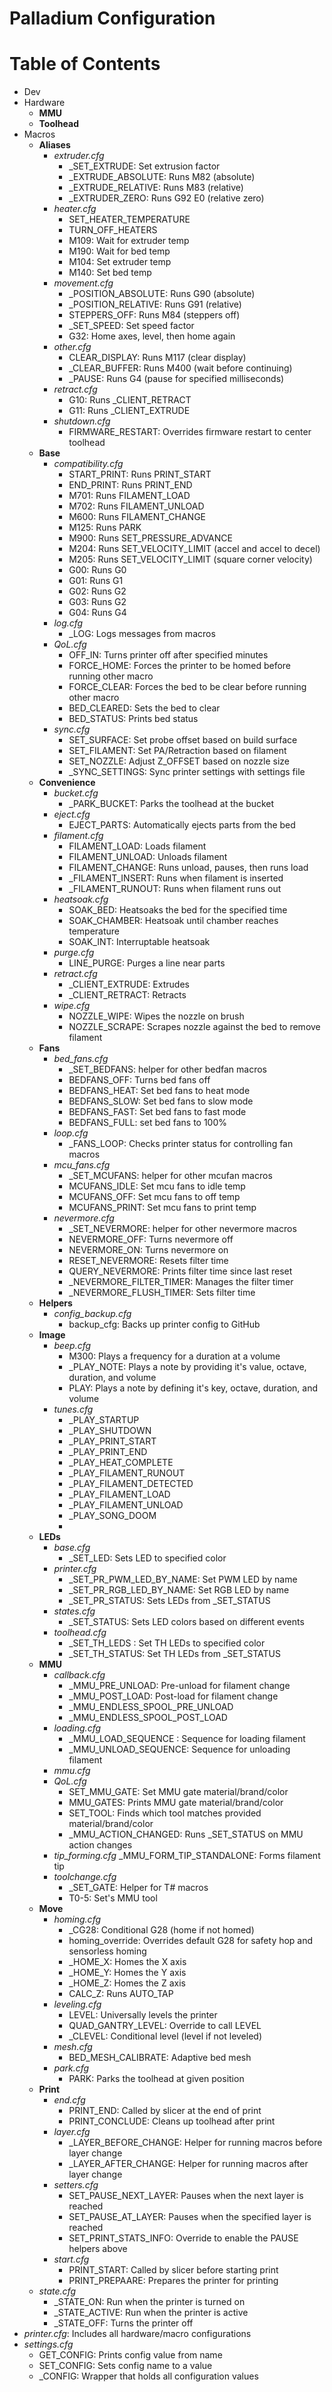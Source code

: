 # Palladium Configuration

# Table of Contents
 - Dev
 - Hardware
   - **MMU**
   - **Toolhead**
 - Macros
   - **Aliases**
     - *extruder.cfg*
       - _SET_EXTRUDE: Set extrusion factor
       - _EXTRUDE_ABSOLUTE: Runs M82 (absolute)
       - _EXTRUDE_RELATIVE: Runs M83 (relative)
       - _EXTRUDER_ZERO: Runs G92 E0 (relative zero)
     - *heater.cfg*
       - SET_HEATER_TEMPERATURE
       - TURN_OFF_HEATERS
       - M109: Wait for extruder temp
       - M190: Wait for bed temp
       - M104: Set extruder temp
       - M140: Set bed temp
     - *movement.cfg*
       - _POSITION_ABSOLUTE: Runs G90 (absolute)
       - _POSITION_RELATIVE: Runs G91 (relative)
       - STEPPERS_OFF: Runs M84 (steppers off)
       - _SET_SPEED: Set speed factor
       - G32: Home axes, level, then home again
     - *other.cfg*
       - CLEAR_DISPLAY: Runs M117 (clear display)
       - _CLEAR_BUFFER: Runs M400 (wait before continuing)
       - _PAUSE: Runs G4 (pause for specified milliseconds)
     - *retract.cfg*
       - G10: Runs _CLIENT_RETRACT
       - G11: Runs _CLIENT_EXTRUDE
     - *shutdown.cfg*
       - FIRMWARE_RESTART: Overrides firmware restart to center toolhead
   - **Base**
     - *compatibility.cfg*
       - START_PRINT: Runs PRINT_START
       - END_PRINT: Runs PRINT_END
       - M701: Runs FILAMENT_LOAD
       - M702: Runs FILAMENT_UNLOAD
       - M600: Runs FILAMENT_CHANGE
       - M125: Runs PARK
       - M900: Runs SET_PRESSURE_ADVANCE
       - M204: Runs SET_VELOCITY_LIMIT (accel and accel to decel)
       - M205: Runs SET_VELOCITY_LIMIT (square corner velocity)
       - G00: Runs G0
       - G01: Runs G1
       - G02: Runs G2
       - G03: Runs G2
       - G04: Runs G4
     - *log.cfg*
       - _LOG: Logs messages from macros
     - *QoL.cfg*
       - OFF_IN: Turns printer off after specified minutes
       - FORCE_HOME: Forces the printer to be homed before running other macro
       - FORCE_CLEAR: Forces the bed to be clear before running other macro
       - BED_CLEARED: Sets the bed to clear
       - BED_STATUS: Prints bed status
     - *sync.cfg*
       - SET_SURFACE: Set probe offset based on build surface
       - SET_FILAMENT: Set PA/Retraction based on filament
       - SET_NOZZLE: Adjust Z_OFFSET based on nozzle size
       - _SYNC_SETTINGS: Sync printer settings with settings file
   - **Convenience**
     - *bucket.cfg*
       - _PARK_BUCKET: Parks the toolhead at the bucket
     - *eject.cfg*
       - EJECT_PARTS: Automatically ejects parts from the bed
     - *filament.cfg*
       - FILAMENT_LOAD: Loads filament
       - FILAMENT_UNLOAD: Unloads filament
       - FILAMENT_CHANGE: Runs unload, pauses, then runs load
       - _FILAMENT_INSERT: Runs when filament is inserted
       - _FILAMENT_RUNOUT: Runs when filament runs out
     - *heatsoak.cfg*
       - SOAK_BED: Heatsoaks the bed for the specified time
       - SOAK_CHAMBER: Heatsoak until chamber reaches temperature
       - SOAK_INT: Interruptable heatsoak
     - *purge.cfg*
       - LINE_PURGE: Purges a line near parts
     - *retract.cfg*
       - _CLIENT_EXTRUDE: Extrudes
       - _CLIENT_RETRACT: Retracts
     - *wipe.cfg*
       - NOZZLE_WIPE: Wipes the nozzle on brush
       - NOZZLE_SCRAPE: Scrapes nozzle against the bed to remove filament
   - **Fans**
     - *bed_fans.cfg*
       - _SET_BEDFANS: helper for other bedfan macros
       - BEDFANS_OFF: Turns bed fans off
       - BEDFANS_HEAT: Set bed fans to heat mode
       - BEDFANS_SLOW: Set bed fans to slow mode
       - BEDFANS_FAST: Set bed fans to fast mode
       - BEDFANS_FULL: set bed fans to 100%
     - *loop.cfg*
       - _FANS_LOOP: Checks printer status for controlling fan macros
     - *mcu_fans.cfg*
       - _SET_MCUFANS: helper for other mcufan macros
       - MCUFANS_IDLE: Set mcu fans to idle temp
       - MCUFANS_OFF: Set mcu fans to off temp
       - MCUFANS_PRINT: Set mcu fans to print temp
     - *nevermore.cfg*
       - _SET_NEVERMORE: helper for other nevermore macros
       - NEVERMORE_OFF: Turns nevermore off
       - NEVERMORE_ON: Turns nevermore on
       - RESET_NEVERMORE: Resets filter time
       - QUERY_NEVERMORE: Prints filter time since last reset
       - _NEVERMORE_FILTER_TIMER: Manages the filter timer
       - _NEVERMORE_FLUSH_TIMER: Sets filter time
   - **Helpers**
     - *config_backup.cfg*
       - backup_cfg: Backs up printer config to GitHub
   - **Image**
     - *beep.cfg*
       - M300: Plays a frequency for a duration at a volume
       - _PLAY_NOTE: Plays a note by providing it's value, octave, duration, and volume
       - PLAY: Plays a note by defining it's key, octave, duration, and volume
     - *tunes.cfg*
       - _PLAY_STARTUP
       - _PLAY_SHUTDOWN
       - _PLAY_PRINT_START
       - _PLAY_PRINT_END
       - _PLAY_HEAT_COMPLETE
       - _PLAY_FILAMENT_RUNOUT
       - _PLAY_FILAMENT_DETECTED
       - _PLAY_FILAMENT_LOAD
       - _PLAY_FILAMENT_UNLOAD
       - _PLAY_SONG_DOOM
       - 
   - **LEDs**
     - *base.cfg*
       - _SET_LED: Sets LED to specified color
     - *printer.cfg*
       - _SET_PR_PWM_LED_BY_NAME: Set PWM LED by name
       - _SET_PR_RGB_LED_BY_NAME: Set RGB LED by name
       - _SET_PR_STATUS: Sets LEDs from _SET_STATUS
     - *states.cfg*
       - _SET_STATUS: Sets LED colors based on different events
     - *toolhead.cfg*
       - _SET_TH_LEDS : Set TH LEDs to specified color
       - _SET_TH_STATUS: Set TH LEDs from _SET_STATUS
   - **MMU**
     - *callback.cfg*
       - _MMU_PRE_UNLOAD: Pre-unload for filament change
       - _MMU_POST_LOAD: Post-load for filament change
       - _MMU_ENDLESS_SPOOL_PRE_UNLOAD
       - _MMU_ENDLESS_SPOOL_POST_LOAD
     - *loading.cfg*
       - _MMU_LOAD_SEQUENCE : Sequence for loading filament
       - _MMU_UNLOAD_SEQUENCE: Sequence for unloading filament
     - *mmu.cfg*
     - *QoL.cfg*
       - SET_MMU_GATE: Set MMU gate material/brand/color
       - MMU_GATES: Prints MMU gate material/brand/color
       - SET_TOOL: Finds which tool matches provided material/brand/color
       - _MMU_ACTION_CHANGED: Runs _SET_STATUS on MMU action changes
     - *tip_forming.cfg*
       _MMU_FORM_TIP_STANDALONE: Forms filament tip
     - *toolchange.cfg*
       - _SET_GATE: Helper for T# macros
       - T0-5: Set's MMU tool
   - **Move**
     - *homing.cfg*
       - _CG28: Conditional G28 (home if not homed)
       - homing_override: Overrides default G28 for safety hop and sensorless homing
       - _HOME_X: Homes the X axis
       - _HOME_Y: Homes the Y axis
       - _HOME_Z: Homes the Z axis
       - CALC_Z: Runs AUTO_TAP
     - *leveling.cfg*
       - LEVEL: Universally levels the printer
       - QUAD_GANTRY_LEVEL: Override to call LEVEL
       - _CLEVEL: Conditional level (level if not leveled)
     - *mesh.cfg*
       - BED_MESH_CALIBRATE: Adaptive bed mesh
     - *park.cfg*
       - PARK: Parks the toolhead at given position
   - **Print**
     - *end.cfg*
       - PRINT_END: Called by slicer at the end of print
       - PRINT_CONCLUDE: Cleans up toolhead after print
     - *layer.cfg*
       - _LAYER_BEFORE_CHANGE: Helper for running macros before layer change
       - _LAYER_AFTER_CHANGE: Helper for running macros after layer change
     - *setters.cfg*
       - SET_PAUSE_NEXT_LAYER: Pauses when the next layer is reached
       - SET_PAUSE_AT_LAYER: Pauses when the specified layer is reached
       - SET_PRINT_STATS_INFO: Override to enable the PAUSE helpers above
     - *start.cfg*
       - PRINT_START: Called by slicer before starting print
       - PRINT_PREPAARE: Prepares the printer for printing
   - *state.cfg*
     - _STATE_ON: Run when the printer is turned on
     - _STATE_ACTIVE: Run when the printer is active
     - _STATE_OFF: Turns the printer off
 - *printer.cfg*: Includes all hardware/macro configurations
 - *settings.cfg*
   - GET_CONFIG: Prints config value from name
   - SET_CONFIG: Sets config name to a value
   - _CONFIG: Wrapper that holds all configuration values